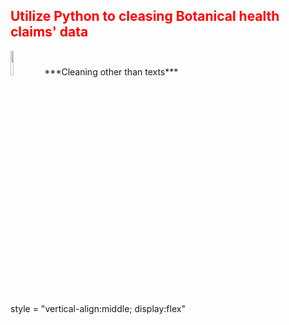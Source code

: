 <h2 style='color:red'> Utilize Python to cleasing Botanical health claims' data </h2> 
<img src="https://user-images.githubusercontent.com/65596664/154809596-a7527236-4775-4832-bf69-7eba010c968a.png" width=10% height=10%>
***Cleaning other than texts***


 
 style = "vertical-align:middle; display:flex" 


